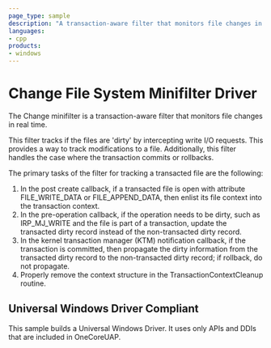 ```yaml
---
page_type: sample
description: "A transaction-aware filter that monitors file changes in real time."
languages:
- cpp
products:
- windows
---
```


<!---
    name: Change File System Minifilter Driver
    platform: WDM
    language: cpp
    category: FileSystem
    description: A transaction-aware filter that monitors file changes in real time.
    samplefwlink: http://go.microsoft.com/fwlink/p/?LinkId=617647
--->

# Change File System Minifilter Driver

The Change minifilter is a transaction-aware filter that monitors file changes in real time.

This filter tracks if the files are 'dirty' by intercepting write I/O requests. This provides a way to track modifications to a file. Additionally, this filter handles the case where the transaction commits or rollbacks.

The primary tasks of the filter for tracking a transacted file are the following:

1. In the post create callback, if a transacted file is open with attribute FILE\_WRITE\_DATA or FILE\_APPEND\_DATA, then enlist its file context into the transaction context.
1. In the pre-operation callback, if the operation needs to be dirty, such as IRP\_MJ\_WRITE and the file is part of a transaction, update the transacted dirty record instead of the non-transacted dirty record.
1. In the kernel transaction manager (KTM) notification callback, if the transaction is committed, then propagate the dirty information from the transacted dirty record to the non-transacted dirty record; if rollback, do not propagate.
1. Properly remove the context structure in the TransactionContextCleanup routine.

## Universal Windows Driver Compliant

This sample builds a Universal Windows Driver. It uses only APIs and DDIs that are included in OneCoreUAP.